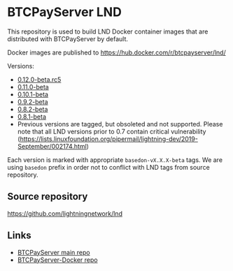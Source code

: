 # BTCPayServer LND 

This repository is used to build LND Docker container images that are distributed with BTCPayServer by default.

Docker images are published to https://hub.docker.com/r/btcpayserver/lnd/

Versions:
 - [0.12.0-beta.rc5](https://hub.docker.com/layers/btcpayserver/lnd/v0.12.0-beta.rc5/images/sha256-e4ce8fb22205ddb053853f68e00006f18bb6811b33dcdc5dd089023650baef9a?context=explore)
 - [0.11.0-beta](https://hub.docker.com/layers/btcpayserver/lnd/v0.11.0-beta/images/sha256-f73b97d4d9c500fc636f92ea4abcc12e65fa5dd96bee6886eb3309a35fbaa277?context=explore)
 - [0.10.1-beta](https://hub.docker.com/layers/btcpayserver/lnd/v0.10.1-beta/images/sha256-39903f3ed2317cd62d4afcbcd1f3f063a3baff39b3b5ef8d0537f4006300d77c?context=explore)
 - [0.9.2-beta](https://hub.docker.com/layers/btcpayserver/lnd/v0.9.2-beta/images/sha256-02fb48e8f1a3f92cb9ec4b168a0820073a52a9a8ed67279f0d8ea0e465fe15bc?context=explore)
 - [0.8.2-beta](https://hub.docker.com/layers/btcpayserver/lnd/v0.8.2-beta/images/sha256-31846e2a8bd347a5da979dda8b7f52babf425e11739fc267bc767194cf02a206?context=explore)
 - [0.8.1-beta](https://hub.docker.com/layers/btcpayserver/lnd/v0.8.1-beta/images/sha256-dcfca21542ef42bb5a52e376d55154ddc8e6b054d006f00ed6982ab801f05a4b?context=explore)
 - Previous versions are tagged, but obsoleted and not supported. Please note that all LND versions prior to 0.7 contain critical vulnerability (https://lists.linuxfoundation.org/pipermail/lightning-dev/2019-September/002174.html)

Each version is marked with appropriate `basedon-vX.X.X-beta` tags. We are using `basedon` prefix in order not to conflict with LND tags from source repository.

## Source repository

https://github.com/lightningnetwork/lnd

## Links
* [BTCPayServer main repo](https://github.com/btcpayserver/btcpayserver)
* [BTCPayServer-Docker repo](https://github.com/btcpayserver/btcpayserver-docker)
